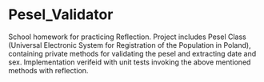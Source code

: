 # Pesel_Validator

School homework for practicing Reflection.
Project includes Pesel Class (Universal Electronic System for Registration of the Population in Poland), containing private methods for validating the pesel and extracting date and sex.
Implementation verifeid with unit tests invoking the above mentioned methods with reflection.
